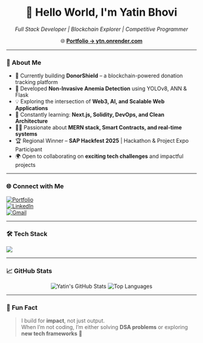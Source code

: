 <h1 align="center">👋 Hello World, I'm Yatin Bhovi</h1>

<p align="center"><em>Full Stack Developer | Blockchain Explorer | Competitive Programmer</em></p>

<p align="center">🌐 <a href="https://ytn.onrender.com/" target="_blank"><b>Portfolio → ytn.onrender.com</b></a></p>

---

### 🚀 About Me

- 🔭 Currently building **DonorShield** – a blockchain-powered donation tracking platform  
- 🧪 Developed **Non-Invasive Anemia Detection** using YOLOv8, ANN & Flask  
- 💡 Exploring the intersection of **Web3, AI, and Scalable Web Applications**  
- 🧠 Constantly learning: **Next.js, Solidity, DevOps, and Clean Architecture**  
- 👨‍💻 Passionate about **MERN stack, Smart Contracts, and real-time systems**  
- 🏆 Regional Winner – **SAP Hackfest 2025** | Hackathon & Project Expo Participant  
- 🌍 Open to collaborating on **exciting tech challenges** and impactful projects  

---

### 🌐 Connect with Me  

[![Portfolio](https://img.shields.io/badge/-Portfolio-000000?style=for-the-badge&logo=vercel&logoColor=white)](https://ytn.onrender.com/)  
[![LinkedIn](https://img.shields.io/badge/-LinkedIn-0077B5?style=for-the-badge&logo=linkedin&logoColor=white)](https://linkedin.com/in/yatin-bhovi-85b63126a/)  
[![Gmail](https://img.shields.io/badge/-Email-D14836?style=for-the-badge&logo=gmail&logoColor=white)](mailto:yatinbhovi144@gmail.com)  

---

### 🛠 Tech Stack  

<p align="left">
  <img src="https://skillicons.dev/icons?i=html,css,js,react,nodejs,express,mongodb,nextjs,java,cpp,python,git,vscode,solidity" />
</p>

---

### 📈 GitHub Stats  

<p align="center">
  <img src="https://github-readme-stats.vercel.app/api?username=07Yatin&show_icons=true&theme=github_dark" alt="Yatin's GitHub Stats" />
  <img src="https://github-readme-stats.vercel.app/api/top-langs/?username=07Yatin&layout=compact&theme=github_dark" alt="Top Languages" />
</p>

---

### 🧩 Fun Fact  

> I build for **impact**, not just output.  
> When I’m not coding, I’m either solving **DSA problems** or exploring **new tech frameworks** 🚀  


